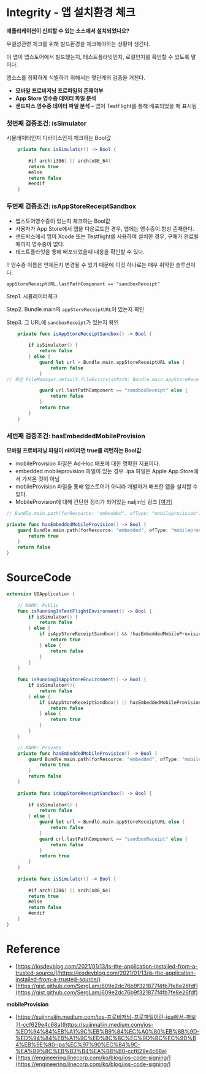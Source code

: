 # Integrity - 앱 설치환경 체크

****애플리케이션이 신뢰할 수 있는 소스에서 설치되었나요?****

무결성관련 체크를 위해 빌드환경을 체크해야하는 상황이 생긴다. 

이 앱이 앱스토어에서 빌드했는지, 테스트플라잇인지, 로컬인지를 확인할 수 있도록 말이다. 

앱소스를 정확하게 식별하기 위해서는 몇단계의 검증을 거친다.

- **모바일 프로비저닝 프로파일의 존재여부**
- **App Store 영수증 데이터 파일 분석**
- **샌드박스 영수증 데이터 파일 분석** – 앱이 TestFlight를 통해 배포되었을 때 표시됨

### 첫번째 검증조건: isSimulator

시뮬레이터인지 디바이스인지 체크하는 Bool값

```swift
    private func isSimulator() -> Bool {
        
        #if arch(i386) || arch(x86_64)
        return true
        #else
        return false
        #endif
    }
```

### 두번째 검증조건: isAppStoreReceiptSandbox

- 앱스토어영수증이 있는지 체크하는 Bool값
- 사용자가 App Store에서 앱을 다운로드한 경우, 앱에는 영수증이 항상 존재한다.
- 샌드박스에서 앱이 Xcode 또는 Testflight를 사용하여 설치한 경우, 구매가 완료될 때까지 영수증이 없다.
- 테스트플라잇을 통해 배포되었을때 내용을 확인할 수 있다.

‼️ 영수증 이름은 언제든지 변경될 수 있기 때문에  이것 하나로는 매우 취약한 솔루션이다.

 `appStoreReceiptURL.lastPathComponent == "sandboxReceipt"`

Step1. 시뮬레이터체크

Step2. Bundle.main의 `appStoreReceiptURL`이 있는지 확인

Step3. 그 URL에 `sandboxReceipt`가 있는지 확인

```swift
    private func isAppStoreReceiptSandbox() -> Bool {
        
        if isSimulator() {
            return false
        } else {
            guard let url = Bundle.main.appStoreReceiptURL else {
                return false
            }
// 혹은 FileManager.default.fileExists(atPath: Bundle.main.appStoreReceiptURL.path)

            guard url.lastPathComponent == "sandboxReceipt" else {
                return false
            }
            return true
        }
    }
```

### 세번째 검증조건: hasEmbeddedMobileProvision

**모바일 프로비저닝 파일이 nil이라면 true를 리턴하는 Bool값**

- mobileProvision 파일은 Ad-Hoc 배포에 대한 명확한 지표이다.
- embedded.mobileprovision 파일이 있는 경우 .ipa 파일은 Apple App Store에서 가져온 것이 아님
- mobileProvision 파일을 통해 앱스토어가 아니라 개발자가 배포한 앱을 설치할 수 있다.
- MobileProvision에 대해 간단한 정리가 되어있는 naljin님 링크 [[여기]](https://sujinnaljin.medium.com/ios-%ED%94%84%EB%A1%9C%EB%B9%84%EC%A0%80%EB%8B%9D-%ED%94%84%EB%A1%9C%ED%8C%8C%EC%9D%BC%EC%9D%B4%EB%9E%80-ipa%EC%97%90%EC%84%9C-%EA%B9%8C%EB%B3%B4%EA%B8%B0-ccf629e4c68a)

```swift
// Bundle.main.path(forResource: "embedded", ofType: "mobileprovision") != nil

private func hasEmbeddedMobileProvision() -> Bool {
    guard Bundle.main.path(forResource: "embedded", ofType: "mobileprovision") == nil else {
        return true
    }
    return false
}
```

# SourceCode

```swift
extension UIApplication {
    
    // MARK: Public
    func isRunningInTestFlightEnvironment() -> Bool {
        if isSimulator() {
            return false
        } else {
            if isAppStoreReceiptSandbox() && !hasEmbeddedMobileProvision() {
                return true
            } else {
                return false
            }
        }
    }
    
    func isRunningInAppStoreEnvironment() -> Bool {
        if isSimulator(){
            return false
        } else {
            if isAppStoreReceiptSandbox() || hasEmbeddedMobileProvision() {
                return false
            } else {
                return true
            }
        }
    }

    // MARK: Private
    private func hasEmbeddedMobileProvision() -> Bool {
        guard Bundle.main.path(forResource: "embedded", ofType: "mobileprovision") == nil else {
            return true
        }
        return false
    }
    
    private func isAppStoreReceiptSandbox() -> Bool {
        
        if isSimulator() {
            return false
        } else {
            guard let url = Bundle.main.appStoreReceiptURL else {
                return false
            }
            guard url.lastPathComponent == "sandboxReceipt" else {
                return false
            }
            return true
        }
    }
    
    private func isSimulator() -> Bool {
        
        #if arch(i386) || arch(x86_64)
        return true
        #else
        return false
        #endif
    }
}
```

# **Reference**

- [https://iosdevblog.com/2021/01/13/is-the-application-installed-from-a-trusted-source/](https://iosdevblog.com/2021/01/13/is-the-application-installed-from-a-trusted-source/)
- [https://gist.github.com/SergLam/609e2dc76b9f321877f4fb7fe8e26fdf](https://gist.github.com/SergLam/609e2dc76b9f321877f4fb7fe8e26fdf)

**mobileProvision**

- [https://sujinnaljin.medium.com/ios-프로비저닝-프로파일이란-ipa에서-까보기-ccf629e4c68a](https://sujinnaljin.medium.com/ios-%ED%94%84%EB%A1%9C%EB%B9%84%EC%A0%80%EB%8B%9D-%ED%94%84%EB%A1%9C%ED%8C%8C%EC%9D%BC%EC%9D%B4%EB%9E%80-ipa%EC%97%90%EC%84%9C-%EA%B9%8C%EB%B3%B4%EA%B8%B0-ccf629e4c68a)
- [https://engineering.linecorp.com/ko/blog/ios-code-signing/](https://engineering.linecorp.com/ko/blog/ios-code-signing/)
